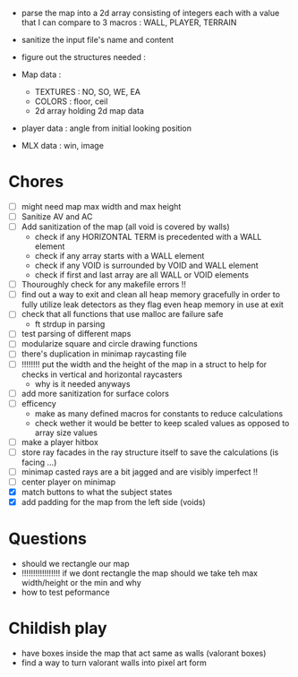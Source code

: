 - parse the map into a 2d array consisting of integers each with a value that I can compare to 3 macros : WALL, PLAYER, TERRAIN
- sanitize the input file's name and content
- figure out the structures needed :

- Map data :

  - TEXTURES : NO, SO, WE, EA
  - COLORS : floor, ceil
  - 2d array holding 2d map data

- player data : angle from initial looking position
- MLX data : win, image


# Chores

- [ ] might need map max width and max height
- [ ] Sanitize AV and AC
- [ ] Add sanitization of the map (all void is covered by walls)
  - check if any HORIZONTAL TERM is precedented with a WALL element
  - check if any array starts with a WALL element
  - check if any VOID is surrounded by VOID and WALL element
  - check if first and last array are all WALL or VOID elements
- [ ] Thouroughly check for any makefile errors !!
- [ ] find out a way to exit and clean all heap memory gracefully in order to fully utilize leak detectors as they flag even heap memory in use at exit 
- [ ] check that all functions that use malloc are failure safe
  - ft strdup in parsing 
- [ ] test parsing of different maps
- [ ] modularize square and circle drawing functions
- [ ] there's duplication in minimap raycasting file
- [ ] !!!!!!!! put the width and the height of the map in a struct to help for checks in vertical and horizontal raycasters
  - why is it needed anyways
- [ ] add more sanitization for surface colors
- [ ] efficency
  - make as many defined macros for constants to reduce calculations
  - check wether it would be better to keep scaled values as opposed to array size values
- [ ] make a player hitbox
- [ ] store ray facades in the ray structure itself to save the calculations (is facing ...)
- [ ] minimap casted rays are a bit jagged and are visibly imperfect !!
- [ ] center player on minimap
- [x] match buttons to what the subject states
- [x] add padding for the map from the left side (voids)

# Questions

- should we rectangle our map
- !!!!!!!!!!!!!!!!! if we dont rectangle the map should we take teh max width/height or the min and why
- how to test peformance

# Childish play

- have boxes inside the map that act same as walls (valorant boxes)
- find a way to turn valorant walls into pixel art form
